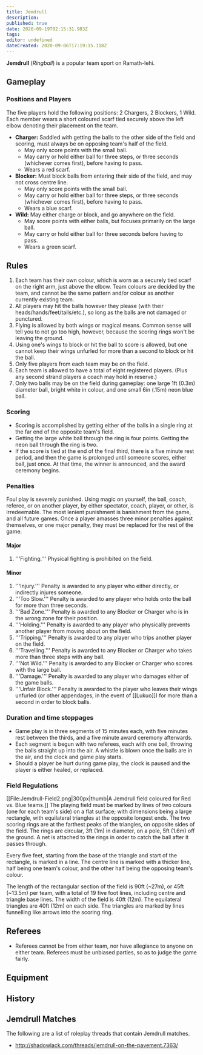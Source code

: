 ```yaml
---
title: Jemdrull
description: 
published: true
date: 2020-09-19T02:15:31.983Z
tags: 
editor: undefined
dateCreated: 2020-09-06T17:19:15.118Z
---
```


**Jemdrull** (*Ringball*) is a popular team sport on Ramath-lehi. 

## Gameplay

### Positions and Players

The five players hold the following positions: 2 Chargers, 2 Blockers, 1 Wild. Each member wears a short coloured scarf tied securely above the left elbow denoting their placement on the team.

* **Charger:** Saddled with getting the balls to the other side of the field and scoring, must always be on opposing team's half of the field.
	* May only score points with the small ball. 
 	* May carry or hold either ball for three steps, or three seconds (whichever comes first), before having to pass.
	* Wears a red scarf.
* **Blocker:** Must block balls from entering their side of the field, and may not cross centre line.
	* May only score points with the small ball.
	* May carry or hold either ball for three steps, or three seconds (whichever comes first), before having to pass.
	* Wears a blue scarf.
* **Wild:** May either charge or block, and go anywhere on the field.
	* May score points with either balls, but focuses primarily on the large ball.
	* May carry or hold either ball for three seconds before having to pass.
	* Wears a green scarf.

## Rules

1. Each team has their own colour, which is worn as a securely tied scarf on the right arm, just above the elbow. Team colours are decided by the team, and cannot be the same pattern and/or colour as another currently existing team.
1. All players may hit the balls however they please (with their heads/hands/feet/tails/etc.), so long as the balls are not damaged or punctured.
1. Flying is allowed by both wings or magical means. Common sense will tell you to not go too high, however, because the scoring rings won't be leaving the ground.
1. Using one's wings to block or hit the ball to score is allowed, but one cannot keep their wings unfurled for more than a second to block or hit the ball. 
1. Only five players from each team may be on the field. 
1. Each team is allowed to have a total of eight registered players. (Plus any second strand players a coach may hold in reserve.)
1. Only two balls may be on the field during gameplay: one large 1ft (0.3m) diameter ball, bright white in colour, and one small 6in (.15m) neon blue ball.

### Scoring

* Scoring is accomplished by getting either of the balls in a single ring at the far end of the opposite team's field.
* Getting the large white ball through the ring is four points. Getting the neon ball through the ring is two.
* If the score is tied at the end of the final third, there is a five minute rest period, and then the game is prolonged until someone scores, either ball, just once. At that time, the winner is announced, and the award ceremony begins.

###  Penalties

Foul play is severely punished. Using magic on yourself, the ball, coach, referee, or on another player, by either spectator, coach, player, or other, is irredeemable. The most lenient punishment is banishment from the game, and all future games. Once a player amasses three minor penalties against themselves, or one major penalty, they must be replaced for the rest of the game.

#### Major
1. '''Fighting.''' Physical fighting is prohibited on the field.

#### Minor
1. '''Injury.''' Penalty is awarded to any player who either directly, or indirectly injures someone.
1. '''Too Slow.''' Penalty is awarded to any player who holds onto the ball for more than three seconds.
1. '''Bad Zone.''' Penalty is awarded to any Blocker or Charger who is in the wrong zone for their position.
1. '''Holding.''' Penalty is awarded to any player who physically prevents another player from moving about on the field.
1. '''Tripping.''' Penalty is awarded to any player who trips another player on the field.
1. '''Travelling.''' Penalty is awarded to any Blocker or Charger who takes more than three steps with any ball.
1. '''Not Wild.''' Penalty is awarded to any Blocker or Charger who scores with the large ball.
1. '''Damage.''' Penalty is awarded to any player who damages either of the game balls.
1. '''Unfair Block.''' Penalty is awarded to the player who leaves their wings unfurled (or other appendages, in the event of [[Lukuo]]) for more than a second in order to block balls.

### Duration and time stoppages
* Game play is in three segments of 15 minutes each, with five minutes rest between the thirds, and a five minute award ceremony afterwards.
* Each segment is begun with two referees, each with one ball, throwing the balls straight up into the air. A whistle is blown once the balls are in the air, and the clock and game play starts.
* Should a player be hurt during game play, the clock is paused and the player is either healed, or replaced.

### Field Regulations

[[File:Jemdrull-Field2.png|300px|thumb|A Jemdrull field coloured for Red vs. Blue teams.]]
The playing field must be marked by lines of two colours (one for each team's side) on a flat surface; with dimensions being a large rectangle, with equilateral triangles at the opposite longest ends. The two scoring rings are at the farthest peaks of the triangles, on opposite sides of the field. The rings are circular, 3ft (1m) in diameter, on a pole, 5ft (1.6m) off the ground. A net is attached to the rings in order to catch the ball after it passes through.

Every five feet, starting from the base of the triangle and start of the rectangle, is marked in a line. The centre line is marked with a thicker line, half being one team's colour, and the other half being the opposing team's colour.

The length of the rectangular section of the field is 90ft (~27m), or 45ft (~13.5m) per team, with a total of 19 five foot lines, including centre and triangle base lines. The width of the field is 40ft (12m). The equilateral triangles are 40ft (12m) on each side. The triangles are marked by lines funnelling like arrows into the scoring ring.

## Referees
* Referees cannot be from either team, nor have allegiance to anyone on either team. Referees must be unbiased parties, so as to judge the game fairly.

## Equipment

## History

## Jemdrull Matches

The following are a list of roleplay threads that contain Jemdrull matches.

* http://shadowlack.com/threads/jemdrull-on-the-pavement.7363/